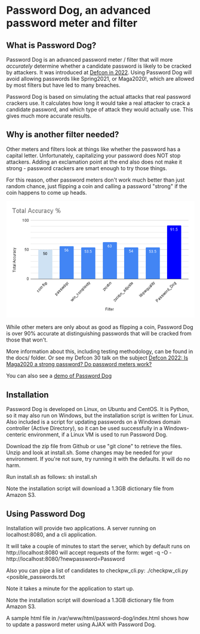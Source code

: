 # Password Dog, an advanced password meter and filter


## What is Password Dog?

Password Dog is an advanced password meter / filter 
that will more *accurately* determine whether a candidate 
password is likely to be cracked by attackers.
It was introduced at [Defcon in 2022](https://www.youtube.com/watch?v=oXfLZ1Z4-gY).
Using Password Dog will avoid allowing passwords like Spring2021, 
or Maga2020!, which are allowed by most filters but have 
led to many breaches.

Password Dog is based on simulating the actual attacks
that real password crackers use. It calculates how long
it would take a real attacker to crack a candidate
password, and which type of attack they would actually use.
This gives much more accurate results.

## Why is another filter needed?

Other meters and filters look at things like whether
the password has a capital letter. Unfortunately, 
capitalizing your password does NOT stop attackers.
Adding an exclamation point at the end also does 
not make it strong - password crackers are smart
enough to try those things.

For this reason, other password meters don't work
much better than just random chance, just flipping 
a coin and calling a password "strong" if the coin
happens to come up heads.

![graph of password meter effectivness](/docs/total_accuracy.png)

While other meters are only about as good as flipping
a coin, Password Dog is over 90% accurate at distinguishing
passwords that will be cracked from those that won't.

More information about this, including testing methodology,
can be found in the docs/ folder.
Or see my Defcon 30 talk on the subject [Defcon 2022: Is Maga2020 a strong password? Do password meters work?](https://www.youtube.com/watch?v=oXfLZ1Z4-gY)

You can also see a [demo of Password Dog](https://www.wellfuckit.com/password-dog/)
## Installation

Password Dog is developed on Linux, on Ubuntu and CentOS.
It is Python, so it may also run on Windows, but the 
installation script is written for Linux. Also included
is a script for updating passwords on a Windows domain
controller (Active Directory), so it can be used successfully
in a Windows-centeric environment, if a Linux VM is used
to run Password Dog.

Download the zip file from Github or use "git clone" to 
retrieve the files. Unzip and look at install.sh. Some
changes may be needed for your environment. If you're not
sure, try running it with the defaults. It will do no harm.

Run install.sh as follows:
sh install.sh

Note the installation script will download a 1.3GB dictionary
file from Amazon S3.

## Using Password Dog

Installation will provide two applications. A server running on
localhost:8080, and a cli application.

It will take a couple of minutes to start the server,
which by default runs on http://localhost:8080 will accept
requests of the form:
wget -q -O - http://localhost:8080/?newpassword=Password

Also you can pipe a list of candidates to checkpw_cli.py:
./checkpw_cli.py \<posible\_passwords.txt

Note it takes a minute for the application to start up.

Note the installation script will download a 1.3GB dictionary
file from Amazon S3.

A sample html file in /var/www/html/password-dog/index.html
shows how to update a password meter using AJAX with Password Dog.



